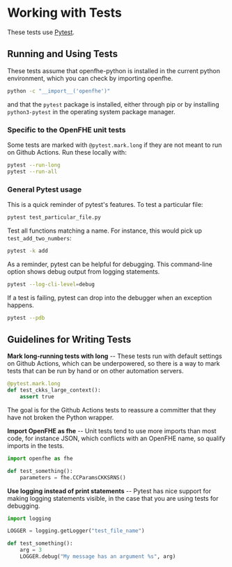 # Working with Tests

These tests use [Pytest](https://docs.pytest.org/).

## Running and Using Tests

These tests assume that openfhe-python is installed in the current python environment, which you can check by importing openfhe.
```bash
python -c "__import__('openfhe')"
```
and that the `pytest` package is installed, either through pip or by installing `python3-pytest` in the operating system package manager.

### Specific to the OpenFHE unit tests

Some tests are marked with `@pytest.mark.long` if they are not meant to run
on Github Actions. Run these locally with:

```bash
pytest --run-long
pytest --run-all
```

### General Pytest usage

This is a quick reminder of pytest's features. To test a particular file:

```bash
pytest test_particular_file.py
```

Test all functions matching a name. For instance, this would pick up
`test_add_two_numbers`:

```bash
pytest -k add
```

As a reminder, pytest can be helpful for debugging. This command-line option
shows debug output from logging statements.

```bash
pytest --log-cli-level=debug
```

If a test is failing, pytest can drop into the debugger when an exception
happens.

```bash
pytest --pdb
```

## Guidelines for Writing Tests

**Mark long-running tests with long** -- These tests run with default settings
on Github Actions, which can be underpowered, so there is a way to mark tests
that can be run by hand or on other automation servers.

```python
@pytest.mark.long
def test_ckks_large_context():
    assert true
```

The goal is for the Github Actions tests to reassure a committer that they have
not broken the Python wrapper.

**Import OpenFHE as fhe** -- Unit tests tend to use more imports than most
code, for instance JSON, which conflicts with an OpenFHE name, so qualify
imports in the tests.

```python
import openfhe as fhe

def test_something():
    parameters = fhe.CCParamsCKKSRNS()
```

**Use logging instead of print statements** -- Pytest has nice support for
making logging statements visible, in the case that you are using tests
for debugging.

```python
import logging

LOGGER = logging.getLogger("test_file_name")

def test_something():
    arg = 3
    LOGGER.debug("My message has an argument %s", arg)
```

